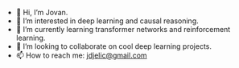 - 👋 Hi, I’m Jovan.
- 👀 I’m interested in deep learning and causal reasoning.
- 🌱 I’m currently learning transformer networks and reinforcement learning.
- 💞️ I’m looking to collaborate on cool deep learning projects.
- 📫 How to reach me: jdjelic@gmail.com

<!---
jdjelic/jdjelic is a ✨ special ✨ repository because its `README.md` (this file) appears on your GitHub profile.
You can click the Preview link to take a look at your changes.
--->
